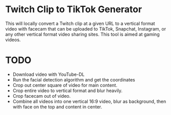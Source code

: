 # Twitch Clip to TikTok Generator

This will locally convert a Twitch clip at a given URL to a vertical format video with facecam that can be uploaded to TikTok, Snapchat, Instagram, or any other vertical format video sharing sites. This tool is aimed at gaming videos.

# TODO
* Download video with YouTube-DL
* Run the facial detection algorithm and get the coordinates
* Crop out center square of video for main content.
* Crop entire video to vertical format and blur heavily.
* Crop facecam out of video.
* Combine all videos into one vertical 16:9 video, blur as background, then with face on the top and content in center.
